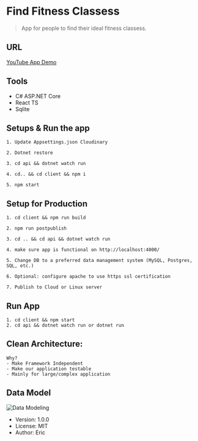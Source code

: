 # Find Fitness Classess

> App for people to find their ideal fitness classess.

## URL

[YouTube App Demo](https://youtu.be/R59OMmUBdM8)

## Tools

- C# ASP.NET Core
- React TS
- Sqlite

## Setups & Run the app

```
1. Update Appsettings.json Cloudinary

2. Dotnet restore

3. cd api && dotnet watch run

4. cd.. && cd client && npm i

5. npm start

```

## Setup for Production

```
1. cd client && npm run build

2. npm run postpublish

3. cd .. && cd api && dotnet watch run

4. make sure app is functional on http://localhost:4000/

5. Change DB to a preferred data management system (MySQL, Postgres, SQL, etc.)

6. Optional: configure apache to use https ssl certification

7. Publish to Cloud or Linux server

```

## Run App

```
1. cd client && npm start
2. cd api && dotnet watch run or dotnet run
```

## Clean Architecture:

```
Why?
- Make Framework Independent
- Make our application testable
- Mainly for large/complex application

```

## Data Model

![Data Modeling](https://user-images.githubusercontent.com/54079742/85230083-8a06d980-b3a2-11ea-979f-4d50fae5ddad.PNG)

- Version: 1.0.0
- License: MIT
- Author: Eric
